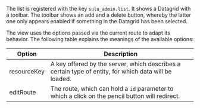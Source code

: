 The list is registered with the key `sulu_admin.list`. It shows a Datagrid with a toolbar. The toolbar shows an add and
a delete button, whereby the latter one only appears enabled if something in the Datagrid has been selected.

The view uses the options passed via the current route to adapt its behavior. The following table explains the meanings
of the available options:

| Option      | Description                                                                                           |
|-------------|-------------------------------------------------------------------------------------------------------|
| resourceKey | A key offered by the server, which describes a certain type of entity, for which data will be loaded. |
| editRoute   | The route, which can hold a `id` parameter to which a click on the pencil button will redirect.     |
